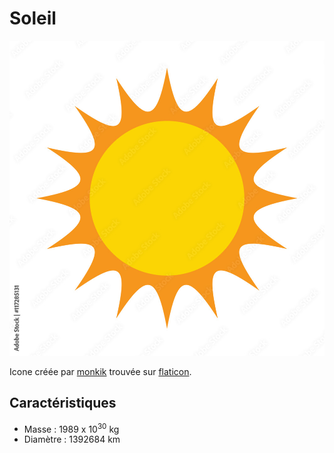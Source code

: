 

# Soleil


![Icone de soleil](soleil.jpeg)

Icone créée par [monkik](https://www.flaticon.com/authors/monkik) trouvée sur [flaticon](https://www.flaticon.com/).

## Caractéristiques

- Masse : 1989 x 10<sup>30</sup> kg
- Diamètre : 1392684 km